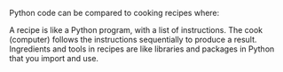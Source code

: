 Python code can be compared to cooking recipes where:

A recipe is like a Python program, with a list of instructions.
The cook (computer) follows the instructions sequentially to produce a result.
Ingredients and tools in recipes are like libraries and packages in Python that you import and use.
